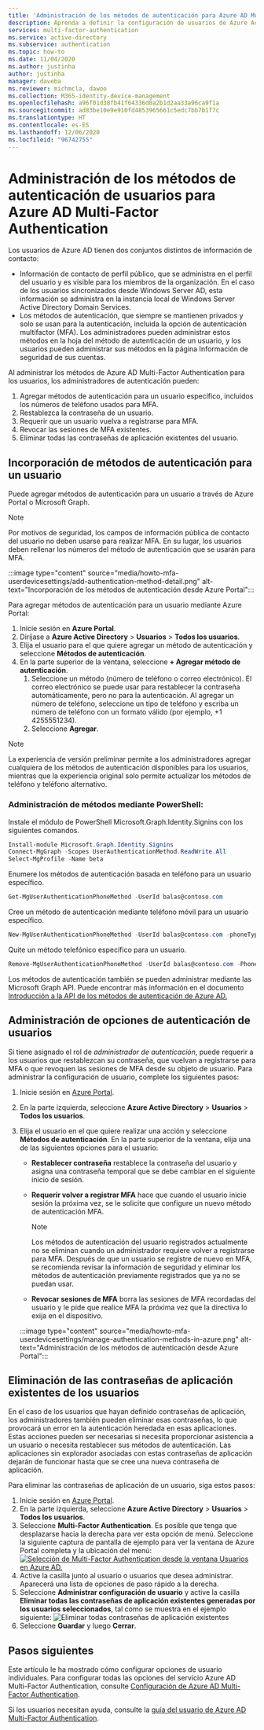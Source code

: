 ```yaml
---
title: 'Administración de los métodos de autenticación para Azure AD Multi-Factor Authentication: Azure Active Directory'
description: Aprenda a definir la configuración de usuarios de Azure Active Directory para Azure AD Multi-Factor Authentication.
services: multi-factor-authentication
ms.service: active-directory
ms.subservice: authentication
ms.topic: how-to
ms.date: 11/04/2020
ms.author: justinha
author: justinha
manager: daveba
ms.reviewer: michmcla, dawoo
ms.collection: M365-identity-device-management
ms.openlocfilehash: a96f01d38fb41f64336d0a2b1d2aa33a96ca9f1a
ms.sourcegitcommit: ad83be10e9e910fd4853965661c5edc7bb7b1f7c
ms.translationtype: HT
ms.contentlocale: es-ES
ms.lasthandoff: 12/06/2020
ms.locfileid: "96742755"
---
```

# <a name="manage-user-authentication-methods-for-azure-ad-multi-factor-authentication"></a>Administración de los métodos de autenticación de usuarios para Azure AD Multi-Factor Authentication

Los usuarios de Azure AD tienen dos conjuntos distintos de información de contacto:  

- Información de contacto de perfil público, que se administra en el perfil del usuario y es visible para los miembros de la organización. En el caso de los usuarios sincronizados desde Windows Server AD, esta información se administra en la instancia local de Windows Server Active Directory Domain Services.
- Los métodos de autenticación, que siempre se mantienen privados y solo se usan para la autenticación, incluida la opción de autenticación multifactor (MFA). Los administradores pueden administrar estos métodos en la hoja del método de autenticación de un usuario, y los usuarios pueden administrar sus métodos en la página Información de seguridad de sus cuentas.

Al administrar los métodos de Azure AD Multi-Factor Authentication para los usuarios, los administradores de autenticación pueden: 

1. Agregar métodos de autenticación para un usuario específico, incluidos los números de teléfono usados para MFA.
1. Restablezca la contraseña de un usuario. 
1. Requerir que un usuario vuelva a registrarse para MFA.
1. Revocar las sesiones de MFA existentes.
1. Eliminar todas las contraseñas de aplicación existentes del usuario.  

## <a name="add-authentication-methods-for-a-user"></a>Incorporación de métodos de autenticación para un usuario 

Puede agregar métodos de autenticación para un usuario a través de Azure Portal o Microsoft Graph.  

> [!NOTE]
> Por motivos de seguridad, los campos de información pública de contacto del usuario no deben usarse para realizar MFA. En su lugar, los usuarios deben rellenar los números del método de autenticación que se usarán para MFA.  

:::image type="content" source="media/howto-mfa-userdevicesettings/add-authentication-method-detail.png" alt-text="Incorporación de los métodos de autenticación desde Azure Portal":::

Para agregar métodos de autenticación para un usuario mediante Azure Portal:  

1. Inicie sesión en **Azure Portal**. 
1. Diríjase a **Azure Active Directory** > **Usuarios** > **Todos los usuarios**. 
1. Elija el usuario para el que quiere agregar un método de autenticación y seleccione **Métodos de autenticación**.  
1. En la parte superior de la ventana, seleccione **+ Agregar método de autenticación**.
   1. Seleccione un método (número de teléfono o correo electrónico). El correo electrónico se puede usar para restablecer la contraseña automáticamente, pero no para la autenticación. Al agregar un número de teléfono, seleccione un tipo de teléfono y escriba un número de teléfono con un formato válido (por ejemplo, +1 4255551234).
   1. Seleccione **Agregar**.

> [!NOTE]
> La experiencia de versión preliminar permite a los administradores agregar cualquiera de los métodos de autenticación disponibles para los usuarios, mientras que la experiencia original solo permite actualizar los métodos de teléfono y teléfono alternativo.

### <a name="manage-methods-using-powershell"></a>Administración de métodos mediante PowerShell:  

Instale el módulo de PowerShell Microsoft.Graph.Identity.Signins con los siguientes comandos. 

```powershell
Install-module Microsoft.Graph.Identity.Signins
Connect-MgGraph -Scopes UserAuthenticationMethod.ReadWrite.All
Select-MgProfile -Name beta
```

Enumere los métodos de autenticación basada en teléfono para un usuario específico.

```powershell
Get-MgUserAuthenticationPhoneMethod -UserId balas@contoso.com
```

Cree un método de autenticación mediante teléfono móvil para un usuario específico.

```powershell
New-MgUserAuthenticationPhoneMethod -UserId balas@contoso.com -phoneType “mobile” -phoneNumber "+1 7748933135"
```

Quite un método telefónico específico para un usuario.

```powershell
Remove-MgUserAuthenticationPhoneMethod -UserId balas@contoso.com -PhoneAuthenticationMethodId 3179e48a-750b-4051-897c-87b9720928f7
```

Los métodos de autenticación también se pueden administrar mediante las Microsoft Graph API. Puede encontrar más información en el documento [Introducción a la API de los métodos de autenticación de Azure AD.](/graph/api/resources/authenticationmethods-overview?view=graph-rest-beta&preserve-view=true)

## <a name="manage-user-authentication-options"></a>Administración de opciones de autenticación de usuarios

Si tiene asignado el rol de *administrador de autenticación*, puede requerir a los usuarios que restablezcan su contraseña, que vuelvan a registrarse para MFA o que revoquen las sesiones de MFA desde su objeto de usuario. Para administrar la configuración de usuario, complete los siguientes pasos:

1. Inicie sesión en [Azure Portal](https://portal.azure.com).
1. En la parte izquierda, seleccione **Azure Active Directory** > **Usuarios** > **Todos los usuarios**.
1. Elija el usuario en el que quiere realizar una acción y seleccione **Métodos de autenticación**. En la parte superior de la ventana, elija una de las siguientes opciones para el usuario:
   - **Restablecer contraseña** restablece la contraseña del usuario y asigna una contraseña temporal que se debe cambiar en el siguiente inicio de sesión.
   - **Requerir volver a registrar MFA** hace que cuando el usuario inicie sesión la próxima vez, se le solicite que configure un nuevo método de autenticación MFA.
   
      > [!NOTE]
      > Los métodos de autenticación del usuario registrados actualmente no se eliminan cuando un administrador requiere volver a registrarse para MFA. Después de que un usuario se registre de nuevo en MFA, se recomienda revisar la información de seguridad y eliminar los métodos de autenticación previamente registrados que ya no se puedan usar.
   
   - **Revocar sesiones de MFA** borra las sesiones de MFA recordadas del usuario y le pide que realice MFA la próxima vez que la directiva lo exija en el dispositivo.
   
    :::image type="content" source="media/howto-mfa-userdevicesettings/manage-authentication-methods-in-azure.png" alt-text="Administración de los métodos de autenticación desde Azure Portal":::

## <a name="delete-users-existing-app-passwords"></a>Eliminación de las contraseñas de aplicación existentes de los usuarios

En el caso de los usuarios que hayan definido contraseñas de aplicación, los administradores también pueden eliminar esas contraseñas, lo que provocará un error en la autenticación heredada en esas aplicaciones. Estas acciones pueden ser necesarias si necesita proporcionar asistencia a un usuario o necesita restablecer sus métodos de autenticación. Las aplicaciones sin explorador asociadas con estas contraseñas de aplicación dejarán de funcionar hasta que se cree una nueva contraseña de aplicación. 

Para eliminar las contraseñas de aplicación de un usuario, siga estos pasos:

1. Inicie sesión en [Azure Portal](https://portal.azure.com).
1. En la parte izquierda, seleccione **Azure Active Directory** > **Usuarios** > **Todos los usuarios**.
1. Seleccione **Multi-Factor Authentication**. Es posible que tenga que desplazarse hacia la derecha para ver esta opción de menú. Seleccione la siguiente captura de pantalla de ejemplo para ver la ventana de Azure Portal completa y la ubicación del menú: [![Selección de Multi-Factor Authentication desde la ventana Usuarios en Azure AD.](media/howto-mfa-userstates/selectmfa-cropped.png)](media/howto-mfa-userstates/selectmfa.png#lightbox)
1. Active la casilla junto al usuario o usuarios que desea administrar. Aparecerá una lista de opciones de paso rápido a la derecha.
1. Seleccione **Administrar configuración de usuario** y active la casilla **Eliminar todas las contraseñas de aplicación existentes generadas por los usuarios seleccionados**, tal como se muestra en el ejemplo siguiente: ![Eliminar todas contraseñas de aplicación existentes](./media/howto-mfa-userdevicesettings/deleteapppasswords.png)
1. Seleccione **Guardar** y luego **Cerrar**.

## <a name="next-steps"></a>Pasos siguientes

Este artículo le ha mostrado cómo configurar opciones de usuario individuales. Para configurar todas las opciones del servicio Azure AD Multi-Factor Authentication, consulte [Configuración de Azure AD Multi-Factor Authentication](howto-mfa-mfasettings.md).

Si los usuarios necesitan ayuda, consulte la [guía del usuario de Azure AD Multi-Factor Authentication](../user-help/multi-factor-authentication-end-user-first-time.md).
